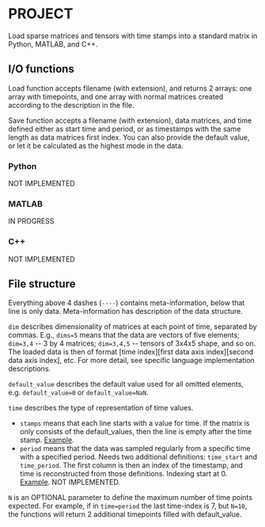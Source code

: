 # PROJECT

Load sparse matrices and tensors with time stamps into a standard matrix in Python, MATLAB, and C++.


## I/O functions

Load function accepts filename (with extension), and returns 2 arrays: one array with timepoints, and one array with normal matrices created according to the description in the file.

Save function accepts a filename (with extension), data matrices, and time defined either as start time and period, or as timestamps with the same length as data matrices first index. You can also provide the default value, or let it be calculated as the highest mode in the data.

### Python

NOT IMPLEMENTED

### MATLAB

IN PROGRESS

### C++

NOT IMPLEMENTED

## File structure

Everything above 4 dashes (`----`) contains meta-information, below that line is only data. Meta-information has description of the data structure.

`dim` describes dimensionality of matrices at each point of time, separated by commas. E.g., `dims=5` means that the data are vectors of five elements; `dim=3,4` -- 3 by 4 matrices; `dim=3,4,5` -- tensors of 3x4x5 shape, and so on. The loaded data is then of format [time index][first data axis index][second data axis index], etc. For more detail, see specific language implementation descriptions.

`default_value` describes the default value used for all omitted elements, e.g. `default_value=0` or `default_value=NaN`.

`time` describes the type of representation of time values. 

* `stamps` means that each line starts with a value for time. If the matrix is only consists of the default_values, then the line is empty after the time stamp. [Example](./example_stamps_file.ssm).
* `period` means that the data was sampled regularly from a specific time with a specified period. Needs two additional definitions: `time_start` and `time_period`. The first column is then an index of the timestamp, and time is reconstructed from those definitions. Indexing start at 0. [Example](./example_period_file.ssm). NOT IMPLEMENTED.

`N` is an OPTIONAL parameter to define the maximum number of time points expected. For example, if in `time=period` the last time-index is 7, but `N=10`, the functions will return 2 additional timepoints filled with default_value.
